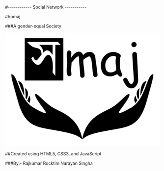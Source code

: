 #------------      Social Network   -----------

#homaj

###A gender-equal Society
 
![Sample Portfolio](https://github.com/Rocktim53/Social-Network/blob/master/images/homaj%20logo.png)



##Created using HTML5, CSS3, and JavaScript


###By:- Rajkumar Rocktim Narayan Singha
